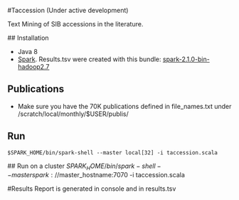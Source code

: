 #Taccession (Under active development)

Text Mining of SIB accessions in the literature. 

## Installation
* Java 8
* [Spark](http://spark.apache.org/downloads.html). Results.tsv were created with this bundle: [spark-2.1.0-bin-hadoop2.7](http://d3kbcqa49mib13.cloudfront.net/spark-2.1.0-bin-hadoop2.7.tgz)

## Publications
* Make sure you have the 70K publications defined in file_names.txt under /scratch/local/monthly/$USER/publis/

## Run
```shell
$SPARK_HOME/bin/spark-shell --master local[32] -i taccession.scala
```

## Run on a cluster
$SPARK_HOME/bin/spark-shell --master spark://$master_hostname:7070 -i taccession.scala

#Results
Report is generated in console and in results.tsv
